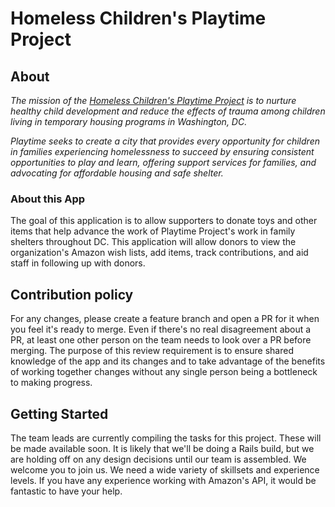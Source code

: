 # Homeless Children's Playtime Project

## About

*The mission of the [Homeless Children's Playtime Project](http://www.playtimeproject.org/) is to nurture healthy child development and reduce the effects of trauma among children living in temporary housing programs in Washington, DC.*

*Playtime seeks to create a city that provides every opportunity for children in families experiencing homelessness to succeed by ensuring consistent opportunities to play and learn, offering support services for families, and advocating for affordable housing and safe shelter.*

### About this App

The goal of this application is to allow supporters to donate toys and other items that help advance the work of Playtime Project's work in family shelters throughout DC. This application will allow donors to view the organization's Amazon wish lists, add items, track contributions, and aid staff in following up with donors.

## Contribution policy

For any changes, please create a feature branch and open a PR for it when you feel it's ready to merge. Even if there's no real disagreement about a PR, at least one other person on the team needs to look over a PR before merging. The purpose of this review requirement is to ensure shared knowledge of the app and its changes and to take advantage of the benefits of working together changes without any single person being a bottleneck to making progress.

## Getting Started

The team leads are currently compiling the tasks for this project. These will be made available soon. It is likely that we'll be doing a Rails build, but we are holding off on any design decisions until our team is assembled. We welcome you to join us. We need a wide variety of skillsets and experience levels. If you have any experience working with Amazon's API, it would be fantastic to have your help.
